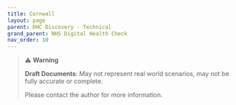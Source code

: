 ```yaml
---
title: Cornwall
layout: page
parent: DHC Discovery - Technical
grand_parent: NHS Digital Health Check
nav_order: 10
---
```


> ⚠️ **Warning**
>  
> **Draft Documents**: May not represent real world scenarios, may not be fully accurate or complete.
>
> Please contact the author for more information.